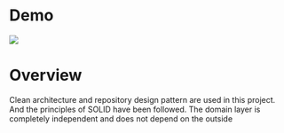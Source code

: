 # Demo
![](https://github.com/mahdinazmi/todo/blob/main/demo.gif)

# Overview
Clean architecture and repository design pattern are used in this project. And the principles of SOLID have been followed. The domain layer is completely independent and does not depend on the outside
